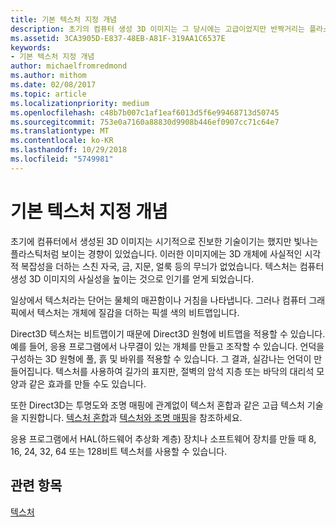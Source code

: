 ```yaml
---
title: 기본 텍스처 지정 개념
description: 초기의 컴퓨터 생성 3D 이미지는 그 당시에는 고급이었지만 반짝거리는 플라스틱 느낌이었습니다.
ms.assetid: 3CA3905D-E837-48EB-A81F-319AA1C6537E
keywords:
- 기본 텍스처 지정 개념
author: michaelfromredmond
ms.author: mithom
ms.date: 02/08/2017
ms.topic: article
ms.localizationpriority: medium
ms.openlocfilehash: c48b7b007c1af1eaf6013d5f6e99468713d50745
ms.sourcegitcommit: 753e0a7160a88830d9908b446ef0907cc71c64e7
ms.translationtype: MT
ms.contentlocale: ko-KR
ms.lasthandoff: 10/29/2018
ms.locfileid: "5749981"
---
```

# <a name="basic-texturing-concepts"></a>기본 텍스처 지정 개념


초기에 컴퓨터에서 생성된 3D 이미지는 시기적으로 진보한 기술이기는 했지만 빛나는 플라스틱처럼 보이는 경향이 있었습니다. 이러한 이미지에는 3D 개체에 사실적인 시각적 복잡성을 더하는 스친 자국, 금, 지문, 얼룩 등의 무늬가 없었습니다. 텍스처는 컴퓨터 생성 3D 이미지의 사실성을 높이는 것으로 인기를 얻게 되었습니다.

일상에서 텍스처라는 단어는 물체의 매끈함이나 거침을 나타냅니다. 그러나 컴퓨터 그래픽에서 텍스처는 개체에 질감을 더하는 픽셀 색의 비트맵입니다.

Direct3D 텍스처는 비트맵이기 때문에 Direct3D 원형에 비트맵을 적용할 수 있습니다. 예를 들어, 응용 프로그램에서 나무결이 있는 개체를 만들고 조작할 수 있습니다. 언덕을 구성하는 3D 원형에 풀, 흙 및 바위를 적용할 수 있습니다. 그 결과, 실감나는 언덕이 만들어집니다. 텍스처를 사용하여 길가의 표지판, 절벽의 암석 지층 또는 바닥의 대리석 모양과 같은 효과를 만들 수도 있습니다.

또한 Direct3D는 투명도와 조명 매핑에 관계없이 텍스처 혼합과 같은 고급 텍스처 기술을 지원합니다. [텍스처 혼합](texture-blending.md)과 [텍스처와 조명 매핑](light-mapping-with-textures.md)을 참조하세요.

응용 프로그램에서 HAL(하드웨어 추상화 계층) 장치나 소프트웨어 장치를 만들 때 8, 16, 24, 32, 64 또는 128비트 텍스처를 사용할 수 있습니다.

## <a name="span-idrelated-topicsspanrelated-topics"></a><span id="related-topics"></span>관련 항목


[텍스처](textures.md)

 

 




